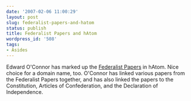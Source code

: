 ```yaml
---
date: '2007-02-06 11:00:29'
layout: post
slug: federalist-papers-and-hatom
status: publish
title: Federalist Papers and hAtom
wordpress_id: '508'
tags:
- Asides
---
```


Edward O'Connor has marked up the [Federalist Papers](http://federali.st/) in hAtom. Nice choice for a domain name, too. O'Connor has linked various papers from the Federalist Papers together, and has also linked the papers to the Constitution, Articles of Confederation, and the Declaration of Independence.
